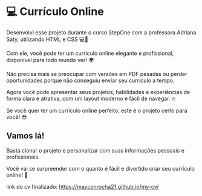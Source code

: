 # 💻 Currículo Online 

Desenvolvi esse projeto durante o curso StepOne com a professora Adriana Saty, utilizando HTML e CSS 💻🎨

Com ele, você pode ter um currículo online elegante e profissional, disponível para todo mundo ver! 🌍

Não precisa mais se preocupar com versões em PDF pesadas ou perder oportunidades porque não conseguiu enviar seu currículo a tempo.

Agora você pode apresentar seus projetos, habilidades e experiências de forma clara e atrativa, com um layout moderno e fácil de navegar. 🔥

Se você quer ter um currículo online perfeito, este é o projeto certo para você! 😎

## Vamos lá!

Basta clonar o projeto e personalizar com suas informações pessoais e profissionais.

Você vai se surpreender com o quanto é fácil e divertido criar seu currículo online! 🚀

link do cv finalizado: https://mayconrocha21.github.io/my-cv/


